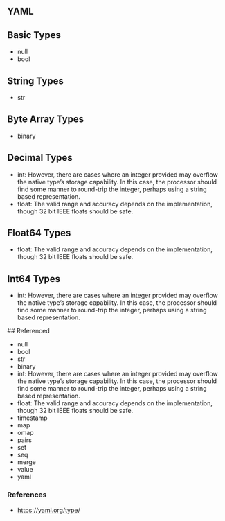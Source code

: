 ## YAML

## Basic Types

* null
* bool

## String Types

* str

## Byte Array Types

* binary

## Decimal Types

* int: However, there are cases where an integer provided may overflow the native type’s storage capability. In this case, the processor should find some manner to round-trip the integer, perhaps using a string based representation.
* float: The valid range and accuracy depends on the implementation, though 32 bit IEEE floats should be safe.

## Float64 Types

* float: The valid range and accuracy depends on the implementation, though 32 bit IEEE floats should be safe.

## Int64 Types

* int: However, there are cases where an integer provided may overflow the native type’s storage capability. In this case, the processor should find some manner to round-trip the integer, perhaps using a string based representation.

## Referenced

* null
* bool
* str
* binary
* int: However, there are cases where an integer provided may overflow the native type’s storage capability. In this case, the processor should find some manner to round-trip the integer, perhaps using a string based representation.
* float: The valid range and accuracy depends on the implementation, though 32 bit IEEE floats should be safe.
* timestamp
* map
* omap
* pairs
* set
* seq
* merge
* value
* yaml

### References

* https://yaml.org/type/